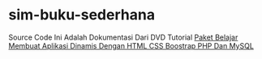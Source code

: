 # sim-buku-sederhana
Source Code Ini Adalah Dokumentasi Dari DVD Tutorial 
[Paket Belajar Membuat Aplikasi Dinamis Dengan HTML CSS Boostrap PHP Dan MySQL](https://belajarphp.net/product/paket-belajar-web-lengkap/)

